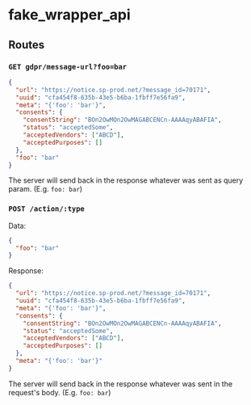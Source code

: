 # fake_wrapper_api

## Routes

### `GET gdpr/message-url?foo=bar`

```json
{
  "url": "https://notice.sp-prod.net/?message_id=70171",
  "uuid": "cfa454f8-635b-43e5-b6ba-1fbff7e56fa9",
  "meta": "{'foo': 'bar'}",
  "consents": {
    "consentString": "BOn2OwMOn2OwMAGABCENCn-AAAAqyABAFIA",
    "status": "acceptedSome",
    "acceptedVendors": ["ABCD"],
    "acceptedPurposes": []
  },
  "foo": "bar"
}
```

The server will send back in the response whatever was sent as query param. (E.g. `foo: bar`)

### `POST /action/:type`

Data:
```json
{
  "foo": "bar"
}
```

Response:

```json
{
  "url": "https://notice.sp-prod.net/?message_id=70171",
  "uuid": "cfa454f8-635b-43e5-b6ba-1fbff7e56fa9",
  "meta": "{'foo': 'bar'}",
  "consents": {
    "consentString": "BOn2OwMOn2OwMAGABCENCn-AAAAqyABAFIA",
    "status": "acceptedSome",
    "acceptedVendors": ["ABCD"],
    "acceptedPurposes": []
  },
  "meta": "{'foo': 'bar'}"
}
```

The server will send back in the response whatever was sent in the request's body. (E.g. `foo: bar`)
